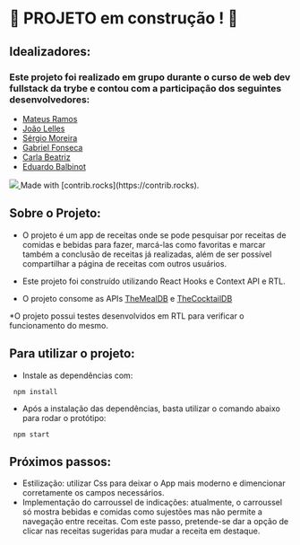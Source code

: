 # :construction: PROJETO em construção ! :construction:

## Idealizadores:
### Este projeto foi realizado em grupo durante o curso de web dev fullstack da trybe e contou com a participação dos seguintes desenvolvedores:
* [Mateus Ramos](https://github.com/mateusDMRamos)
* [João Lelles](https://github.com/joaolelles)
* [Sérgio Moreira](https://github.com/sergiomoreirasjr)
* [Gabriel Fonseca](https://github.com/GabrielFonseca13)
* [Carla Beatriz](https://github.com/carlabeatrizr)
* [Eduardo Balbinot](https://github.com/EduardoBalbinot)

<a href="https://github.com/mateusDMRamos/app_de_receitas/graphs/contributors">
  <img src="https://contrib.rocks/image?repo=mateusDMRamos/app_de_receitas" />
</a>
Made with [contrib.rocks](https://contrib.rocks).



## Sobre o Projeto:
 * O projeto é um app de receitas onde se pode pesquisar por receitas de comidas e bebidas para fazer, marcá-las como favoritas e marcar também a conclusão de receitas já realizadas, além de ser possível compartilhar a página de receitas com outros usuários.

 * Este projeto foi construído utilizando React Hooks e Context API e RTL.

 * O projeto consome as APIs [TheMealDB](https://www.themealdb.com/) e [TheCocktailDB](https://www.thecocktaildb.com/api.php)
 
 *O projeto possui testes desenvolvidos em RTL para verificar o funcionamento do mesmo.

## Para utilizar o projeto:
 * Instale as dependências com:

 ```
  npm install
 ```
 
 * Após a instalação das dependências, basta utilizar o comando abaixo para rodar o protótipo:
 
 ```
  npm start
 ```
 
## Próximos passos:
 * Estilização: utilizar Css para deixar o App mais moderno e dimencionar corretamente os campos necessários.
 * Implementação do carroussel de indicações: atualmente, o carroussel só mostra bebidas e comidas como sujestões mas não permite a navegação entre receitas. Com este passo, pretende-se dar a opção de clicar nas receitas sugeridas para mudar a receita em destaque.
